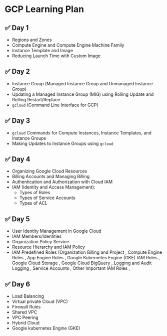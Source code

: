 # GCP Learning Plan

## ✅ Day 1

- Regions and Zones  
- Compute Engine and Compute Engine Machine Family  
- Instance Template and Image  
- Reducing Launch Time with Custom Image  

## ✅ Day 2

- Instance Group (Managed Instance Group and Unmanaged Instance Group)  
- Updating a Managed Instance Group (MIG) using Rolling Update and Rolling Restart/Replace  
- `gcloud` (Command Line Interface for GCP)  

## ✅ Day 3

- `gcloud` Commands for Compute Instances, Instance Templates, and Instance Groups  
- Making Updates to Instance Groups using `gcloud`  

## ✅ Day 4

- Organizing Google Cloud Resources  
- Billing Accounts and Managing Billing  
- Authentication and Authorization with Cloud IAM  
- IAM (Identity and Access Management):  
  - Types of Roles  
  - Types of Service Accounts  
  - Types of ACL

## ✅ Day 5
- User Identity Management in Google Cloud
- IAM Members/Identities
- Organization Policy Service
- Resource Hierarchy and IAM Policy
- IAM Predefined Roles (Organization Billing and Project , Compute Engine Roles ,  App Engine Roles , Google Kubernetes Engine (GKE) IAM Roles , Google Cloud Storage ,
  Google Cloud BigQuery , Logging and Audit Logging , Service Accounts , Other Important IAM Roles ,

## ✅ Day 6
- Load Balancing
- Virtual private Cloud (VPC)
- Firewall Rules
- Shared VPC
- VPC Peering
- Hybrid Cloud
- Google kubernetes Engine (GKE)
  





